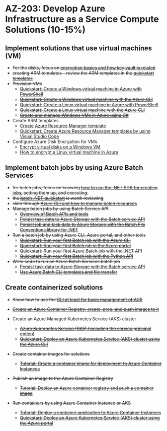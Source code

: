 # AZ-203: Develop Azure Infrastructure as a Service Compute Solutions (10-15%)

## Implement solutions that use virtual machines (VM)
* ~~For the disks, focus on [encryption basics and how key vault is related](https://docs.microsoft.com/en-us/azure/security/azure-security-disk-encryption-windows)~~
* ~~creating ARM templates - review the ARM templates in the [quickstart templates](https://github.com/Azure/azure-quickstart-templates/tree/master/101-vm-simple-linux)~~
* ~~Provision VMs~~
  * ~~[Quickstart: Create a Windows virtual machine in Azure with PowerShell](https://docs.microsoft.com/en-us/azure/virtual-machines/windows/quick-create-powershell)~~
  * ~~[Quickstart: Create a Windows virtual machine with the Azure CLI](https://docs.microsoft.com/en-us/azure/virtual-machines/windows/quick-create-cli)~~
  * ~~[Quickstart: Create a Linux virtual machine in Azure with PowerShell](https://docs.microsoft.com/en-us/azure/virtual-machines/linux/quick-create-powershell)~~
  * ~~[Quickstart: Create a Linux virtual machine with the Azure CLI](https://docs.microsoft.com/en-us/azure/virtual-machines/linux/quick-create-cli)~~
  * ~~[Create and manage Windows VMs in Azure using C#](https://docs.microsoft.com/en-us/azure/virtual-machines/windows/csharp)~~
* Create ARM templates 
  * [Create Azure Resource Manager template](https://docs.microsoft.com/en-us/azure/azure-resource-manager/how-to-create-template)
  * [Quickstart: Create Azure Resource Manager templates by using Visual Studio Code](https://docs.microsoft.com/en-us/azure/azure-resource-manager/resource-manager-quickstart-create-templates-use-visual-studio-code?tabs=CLI)
* Configure Azure Disk Encryption for VMs
  * [Encrypt virtual disks on a Windows VM](https://docs.microsoft.com/en-us/azure/virtual-machines/windows/encrypt-disks)
  * [How to encrypt a Linux virtual machine in Azure](https://docs.microsoft.com/en-us/azure/virtual-machines/linux/encrypt-disks)

## Implement batch jobs by using Azure Batch Services
* ~~for batch jobs, focus on knowing [how to use the .NET SDK for creating jobs](https://docs.microsoft.com/en-us/azure/batch/quick-run-dotnet), setting them up, and executing.~~
* ~~the [batch .NET quickstart](https://github.com/Azure-Samples/batch-dotnet-quickstart) is worth reviewing~~
* ~~skim through [Azure CLI and how to manage batch resources](https://docs.microsoft.com/en-us/azure/batch/batch-cli-get-started)~~
* ~~Manage batch jobs by using Batch Service API~~
  * ~~[Overview of Batch APIs and tools](https://docs.microsoft.com/en-us/azure/batch/batch-apis-tools)~~
  * ~~[Persist task data to Azure Storage with the Batch service API](https://docs.microsoft.com/en-us/azure/batch/batch-task-output-files)~~
  * ~~[Persist job and task data to Azure Storage with the Batch File Conventions library for .NET](https://docs.microsoft.com/en-us/azure/batch/batch-task-output-file-conventions)~~
* ~~Run a batch job by using Azure CLI, Azure portal, and other tools~~
  * ~~[Quickstart: Run your first Batch job with the Azure CLI](https://docs.microsoft.com/en-us/azure/batch/quick-create-cli)~~
  * ~~[Quickstart: Run your first Batch job in the Azure portal](https://docs.microsoft.com/en-us/azure/batch/quick-create-portal)~~
  * ~~[Quickstart: Run your first Azure Batch job with the .NET API](https://docs.microsoft.com/en-us/azure/batch/quick-run-dotnet)~~
  * ~~[Quickstart: Run your first Batch job with the Python API](https://docs.microsoft.com/en-us/azure/batch/quick-run-python)~~
* ~~Write code to run an Azure Batch Services batch job~~
  * ~~[Persist task data to Azure Storage with the Batch service API](https://docs.microsoft.com/en-us/azure/batch/batch-task-output-files)~~
  * ~~[Use Azure Batch CLI templates and file transfer](https://docs.microsoft.com/en-us/azure/batch/batch-cli-templates)~~

## Create containerized solutions
* ~~Know how to use the [CLI at least for basic management of ACR](https://docs.microsoft.com/en-us/azure/container-registry/container-registry-get-started-azure-cli)~~
* ~~[Create an Azure Container Registry, create, prep, and push images to it](https://docs.microsoft.com/en-us/azure/container-instances/container-instances-tutorial-prepare-acr)~~
* ~~Create an Azure Managed Kubernetes Service (AKS) cluster~~
  * ~~[Azure Kubernetes Service (AKS) (including the service principal option)](https://docs.microsoft.com/en-us/azure/aks/intro-kubernetes)~~
  * ~~[Quickstart: Deploy an Azure Kubernetes Service (AKS) cluster using the Azure CLI](https://docs.microsoft.com/en-us/azure/aks/kubernetes-walkthrough)~~
  
* ~~Create container images for solutions~~
  * ~~[Tutorial: Create a container image for deployment to Azure Container Instances](https://docs.microsoft.com/en-us/azure/container-instances/container-instances-tutorial-prepare-app)~~
* ~~Publish an image to the Azure Container Registry~~
  * ~~[Tutorial: Deploy an Azure container registry and push a container image](https://docs.microsoft.com/en-us/azure/container-instances/container-instances-tutorial-prepare-acr)~~
* ~~Run containers by using Azure Container Instance or AKS~~
  * ~~[Tutorial: Deploy a container application to Azure Container Instances](https://docs.microsoft.com/en-us/azure/container-instances/container-instances-tutorial-deploy-app)~~
  * ~~[Quickstart: Deploy an Azure Kubernetes Service (AKS) cluster using the Azure portal](https://docs.microsoft.com/en-us/azure/aks/kubernetes-walkthrough-portal)~~
